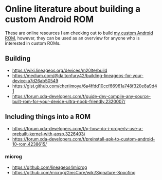 
# Online literature about building a custom Android ROM

These are online resources I am checking out to build [my custom Android ROM](https://github.com/jumydroid),
however, they can be used as an overview for anyone who is interested in custom ROMs.

## Building

 - https://wiki.lineageos.org/devices/m20lte/build
 - https://medium.com/@daltonfury42/building-lineageos-for-your-device-a7d26ab50549
 - https://gist.github.com/cheriimoya/6a4ffdd10ccf66961a748f320e8a9d41
 - https://forum.xda-developers.com/t/guide-dev-compile-any-source-built-rom-for-your-device-ultra-noob-friendly.2320007/

## Including things into a ROM

 - https://forum.xda-developers.com/t/q-how-do-i-properly-use-a-prebuilt-kernel-with-aosp.3226403/
 - https://forum.xda-developers.com/t/preinstall-apk-to-custom-android-10-rom.4238615/

### microg

 - https://github.com/lineageos4microg
 - https://github.com/microg/GmsCore/wiki/Signature-Spoofing
